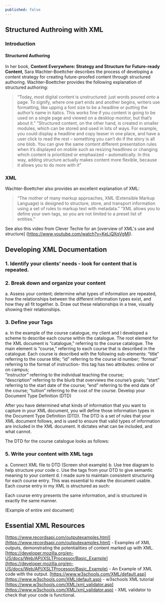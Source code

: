 ```yaml
---
published: false
---
```

## Structured Authroing with XML

### Introduction
#### Structured Authoring
In her book, **Content Everywhere: Strategy and Structure for Future-ready Content**, Sara Wachter-Boettcher describes the process of developing a content strategy for creating future-proofed content through structured authoring. Wachter-Boettcher provides the following explanation of structured authoring:
 > “Today, most digital content is unstructured: just words poured onto a page. To signify, where one part ends and another begins, writers use formatting, like upping a font size to be a headline or putting the author’s name in italics. This works fine if you content is going to be used on a single page and viewed on a desktop monitor, but that’s about it.”
>“Structured content, on the other hand, is created in smaller modules, which can be stored and used in lots of ways. For example, you could display a headline and copy teaser in one place, and have a user click to read the rest – something you can’t do if the story is all one blob. You can give the same content different presentation rules when it’s displayed on mobile such as resizing headlines or changing which content is prioritized or emphasized – automatically. In this way, adding structure actually makes content more flexible, because it allows you to do more with it”

### XML
Wachter-Boettcher also provides an excellent explanation of XML: 
>“The mother of many markup approaches, XML (Extensible Markup Language) is designed to structure, store, and transport information using a set of rules to markup text with metadata.” “XML allows you to define your own tags, so you are not limited to a preset list of entities.”

See also this video from Clever Techie for an [overview of XML's use and structure] (https://www.youtube.com/watch?v=KeLiQXqVgMI).

## Developing XML Documentation
### 1. Identify your clients’ needs - look for content that is repeated.
### 2. Break down and organize your content
a.  Assess your content; determine what types of information are repeated, how the relationships between the different information types exist, and how they all fit together.
b.     Draw out these relationships in a tree, visually showing their relationships.

### 3. Define your Tags
a. In the example of the course catalogue, my client and I developed a scheme to describe each course within the catalogue. The root element for the XML document is “catalogue,” referring to the course catalogue. The main element is “course,” referring to each course that is described in the catalogue. Each course is described with the following sub-elements: 
“title” referring to the course title; 
“id” referring to the course id number; 
“format” referring to the format of instruction- this tag has two attributes: online or on campus;  
“instructor” referring to the individual teaching the course;  
“description” referring to the blurb that overviews the course’s goals; 
“start” referring to the start date of the course; 
“end” referring to the end date of the course; 
“tuition” referring to the cost of the course.  Develop your Document Type Definition (DTD)  

After you have determined what kinds of information that you want to capture in your XML document, you will define those information types in the Document Type Definition (DTD). The DTD is a set of rules that your XML document follows, and is used to ensure that valid types of information are included in the XML document. It dictates what can be included, and what cannot.  

The DTD for the course catalogue looks as follows:
<!ELEMENT catalogue (course+)>
<!ELEMENT course (title, id, format, description, instructor, start, end, tuition)>
<!ATTLIST course subject (marketing|accounting|communication|programming|web_design|computer_basics|Microsoft|language ) #REQUIRED>
<!ELEMENT title (#PCDATA)>
<!ELEMENT id (#PCDATA)>
<!ELEMENT format (#PCDATA)>
<!ELEMENT description (#PCDATA)>
<!ELEMENT instructor (#PCDATA)>
<!ELEMENT start (#PCDATA)>
<!ELEMENT end (#PCDATA)>
<!ELEMENT tuition (#PCDATA)>  

### 5. Write your content with XML tags
a. Connect XML file to DTD (Screen shot example)
b. Use tree diagram to help structure your code
c. Use the tags from your DTD to give semantic meaning to your content
d. I made sure to maintain consistent structuring for each course entry. This was essential to make the document usable. Each course entry in my XML is structured as such:
<course subject="">
    <title></title>
    <id></id>
    <format></format>
    <description></description>
    <instructor></instructor>
    <start></start>
    <end></end>
    <tuition></tuition>
  </course>  
  
  Each course entry presents the same information, and is structured in exactly the same manner.

(Example of entire xml document)  

## Essential XML Resources
[https://www.recordsapi.com/outputexamples.html](https://www.recordsapi.com/outputexamples.html) - Examples of XML outputs, demonstrating the potentialities of content marked up with XML.
[https://developer.mozilla.org/en-US/docs/Web/API/XSLTProcessor/Basic_Example](https://developer.mozilla.org/en-US/docs/Web/API/XSLTProcessor/Basic_Example) - An Example of XML code with the output.
[https://www.w3schools.com/XML/default.asp](https://www.w3schools.com/XML/default.asp) - w3schools XML tutorial
[https://www.w3schools.com/XML/xml_validator.asp](https://www.w3schools.com/XML/xml_validator.asp) - XML validator to check that your code is functional.

